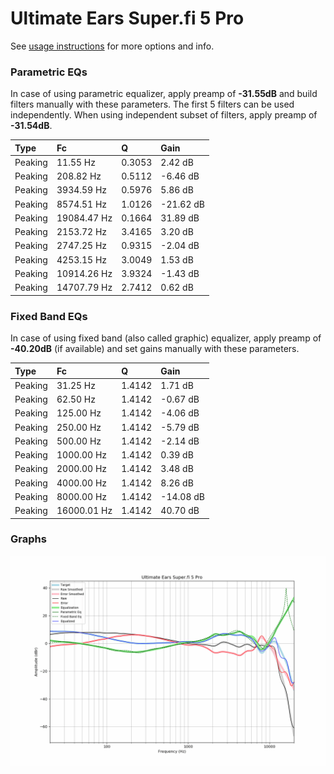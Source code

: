 # Ultimate Ears Super.fi 5 Pro
See [usage instructions](https://github.com/jaakkopasanen/AutoEq#usage) for more options and info.

### Parametric EQs
In case of using parametric equalizer, apply preamp of **-31.55dB** and build filters manually
with these parameters. The first 5 filters can be used independently.
When using independent subset of filters, apply preamp of **-31.54dB**.

| Type    | Fc          |      Q | Gain      |
|:--------|:------------|:-------|:----------|
| Peaking | 11.55 Hz    | 0.3053 | 2.42 dB   |
| Peaking | 208.82 Hz   | 0.5112 | -6.46 dB  |
| Peaking | 3934.59 Hz  | 0.5976 | 5.86 dB   |
| Peaking | 8574.51 Hz  | 1.0126 | -21.62 dB |
| Peaking | 19084.47 Hz | 0.1664 | 31.89 dB  |
| Peaking | 2153.72 Hz  | 3.4165 | 3.20 dB   |
| Peaking | 2747.25 Hz  | 0.9315 | -2.04 dB  |
| Peaking | 4253.15 Hz  | 3.0049 | 1.53 dB   |
| Peaking | 10914.26 Hz | 3.9324 | -1.43 dB  |
| Peaking | 14707.79 Hz | 2.7412 | 0.62 dB   |

### Fixed Band EQs
In case of using fixed band (also called graphic) equalizer, apply preamp of **-40.20dB**
(if available) and set gains manually with these parameters.

| Type    | Fc          |      Q | Gain      |
|:--------|:------------|:-------|:----------|
| Peaking | 31.25 Hz    | 1.4142 | 1.71 dB   |
| Peaking | 62.50 Hz    | 1.4142 | -0.67 dB  |
| Peaking | 125.00 Hz   | 1.4142 | -4.06 dB  |
| Peaking | 250.00 Hz   | 1.4142 | -5.79 dB  |
| Peaking | 500.00 Hz   | 1.4142 | -2.14 dB  |
| Peaking | 1000.00 Hz  | 1.4142 | 0.39 dB   |
| Peaking | 2000.00 Hz  | 1.4142 | 3.48 dB   |
| Peaking | 4000.00 Hz  | 1.4142 | 8.26 dB   |
| Peaking | 8000.00 Hz  | 1.4142 | -14.08 dB |
| Peaking | 16000.01 Hz | 1.4142 | 40.70 dB  |

### Graphs
![](./Ultimate%20Ears%20Super.fi%205%20Pro.png)